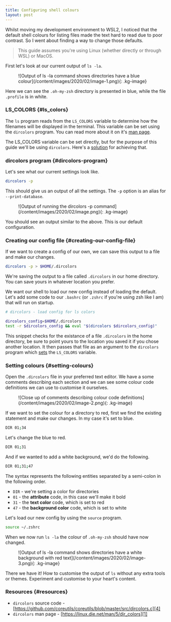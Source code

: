 ```yaml
---
title: Configuring shell colours
layout: post
---
```


Whilst moving my development environment to WSL2, I noticed that the
default shell colours for listing files made the text hard to read due
to poor contrast. So I went about finding a way to change those
defaults.

<!--kg-card-begin: markdown-->

> This guide assumes you\'re using Linux (whether directly or through
> WSL) or MacOS.

<!--kg-card-end: markdown-->

First let\'s look at our current output of `ls -la`.

<figure class="kg-card kg-image-card" markdown="1">
![Output of ls -la command shows directories have a blue
colour](/content/images/2020/02/image-1.png){: .kg-image}
</figure>

Here we can see the `.oh-my-zsh` directory is presented in blue, while
the file `.profile` is in white.

### LS_COLORS {#ls_colors}

The `ls` program reads from the `LS_COLORS` variable to determine how
the filenames will be displayed in the terminal. This variable can be
set using the `dircolors` program. You can read more about it on it\'s
[man page][1].

<!--kg-card-begin: markdown-->

The LS_COLORS variable can be set directly, but for the purpose of this
guide we\'ll be using `dircolors`. Here\'s a [solution][2] for achieving
that.

<!--kg-card-end: markdown-->

### dircolors program {#dircolors-program}

Let\'s see what our current settings look like.

```bash
dircolors -p
```

This should give us an output of all the settings. The `-p` option is an
alias for `--print-database`.

<figure class="kg-card kg-image-card" markdown="1">
![Output of running the dircolors -p
command](/content/images/2020/02/image.png){: .kg-image}
</figure>

You should see an output similar to the above. This is our default
configuration.

### Creating our config file {#creating-our-config-file}

If we want to create a config of our own, we can save this output to a
file and make our changes.

```bash
dircolors -p > $HOME/.dircolors
```

We\'re saving the output to a file called `.dircolors` in our home
directory. You can save yours in whatever location you prefer.

We want our shell to load our new config instead of loading the default.
Let\'s add some code to our `.bashrc` (or `.zshrc` if you\'re using zsh
like I am) that will run on startup.

```bash
# dircolors - load config for ls colors

dircolors_config=$HOME/.dircolors
test -r $dircolors_config && eval "$(dircolors $dircolors_config)"
```

This snippet checks for the existance of a file `.dircolors` in the home
directory, be sure to point yours to the location you saved it if you
chose another location. It then passes that file as an argument to the
`dircolors` program which [sets][3] the `LS_COLORS` variable.

### Setting colours {#setting-colours}

Open the `.dircolors` file in your preferred text editor. We have a some
comments describing each section and we can see some colour code
definitions we can use to customise it ourselves.

<figure class="kg-card kg-image-card" markdown="1">
![Close up of comments describing colour code
definitions](/content/images/2020/02/image-2.png){: .kg-image}
</figure>

If we want to set the colour for a directory to red, first we find the
existing statement and make our changes. In my case it\'s set to blue.

```bash
DIR 01;34
```

Let\'s change the blue to red.

```bash
DIR 01;31
```

And if we wanted to add a white background, we\'d do the following.

```bash
DIR 01;31;47
```

The syntax represents the following entities separated by a semi-colon
in the following order.

- `DIR` - we\'re setting a color for directories
- `01` - the **attribute** code, in this case we\'ll make it bold
- `31` - the **text color** code, which is set to red
- `47` - the **background color** code, which is set to white

Let\'s load our new config by using the `source` program.

```bash
source ~/.zshrc
```

When we now run `ls -la` the colour of `.oh-my-zsh` should have now
changed.

<figure class="kg-card kg-image-card" markdown="1">
![Output of ls -la command shows directories have a white background
with red text](/content/images/2020/02/image-3.png){: .kg-image}
</figure>

There we have it! How to customise the output of `ls` without any extra
tools or themes. Experiment and customise to your heart\'s content.

### Resources {#resources}

- `dircolors` source code -
  [https://github.com/coreutils/coreutils/blob/master/src/dircolors.c][4]
- `dircolors` man page - [https://linux.die.net/man/5/dir_colors][1]

[1]: https://linux.die.net/man/5/dir_colors
[2]: https://askubuntu.com/questions/466198/how-do-i-change-the-color-for-directories-with-ls-in-the-console
[3]: https://github.com/coreutils/coreutils/blob/05a99f7d7f8e0999994b760bb6337ca10ea0a14b/src/dircolors.c#L494
[4]: https://github.com/coreutils/coreutils/blob/master/src/dircolors.c
